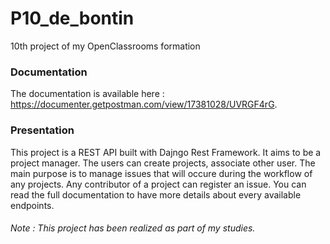 # P10_de_bontin
10th project of my OpenClassrooms formation

### Documentation
The documentation is available here : https://documenter.getpostman.com/view/17381028/UVRGF4rG.

### Presentation
This project is a REST API built with Dajngo Rest Framework.
It aims to be a project manager. The users can create projects, associate other user.
The main purpose is to manage issues that will occure during the workflow of any projects. Any contributor of a project can register an issue.
You can read the full documentation to have more details about every available endpoints.

###### Note : This project has been realized as part of my studies.
